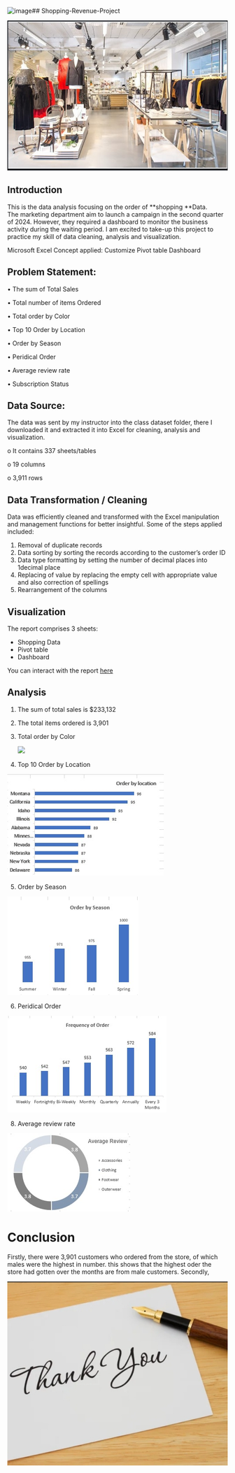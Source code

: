 ![image]()## Shopping-Revenue-Project

![](shoppingstore.jpg)

## Introduction

This is the data analysis focusing on the order of **shopping **Data.  
The marketing department aim to launch a campaign in the second quarter of 2024. However, they required a dashboard to monitor the business activity during the waiting period. I am excited to take-up this project to practice my skill of data cleaning, analysis and visualization.


Microsoft Excel Concept applied:
Customize Pivot table
Dashboard

## Problem Statement:

•	The sum of Total Sales

•	Total number of items Ordered

•	Total order by Color

•	Top 10 Order by Location

•	Order by Season

•	Peridical Order

•	Average review rate

•	Subscription Status

## Data Source:

The data was sent by my instructor into the class dataset folder, there I downloaded it and extracted it into Excel for cleaning, analysis and visualization.

o	It contains 337 sheets/tables

o	19 columns

o	3,911 rows

## Data Transformation / Cleaning

Data was efficiently cleaned and transformed with the Excel manipulation and management functions for better insightful. Some of the steps applied included:
1.	Removal of duplicate records
2.	Data sorting by sorting the records according to the customer’s order ID
3.	Data type formatting by setting the number of decimal places into 1decimal place
4.	Replacing of value by replacing the empty cell with appropriate value and also correction of spellings
5.	Rearrangement of the columns


## Visualization

The report comprises 3 sheets:
-   Shopping Data
-   Pivot table
-   Dashboard
  
You can interact with the report [here](shoppingdataproject.xlsx)

## Analysis

1.	The sum of total sales is $233,132
   
2.	The total items ordered is 3,901
   
3.	Total order by Color

	![](orderbycolor.jpg)
   
4.  Top 10 Order by Location
    
  ![](orderbylocation.jpg)
  
5.  Order by Season
  
  ![](orderbyseason.jpg)
  
6.  Peridical Order
  
  ![](frequencyoforder.jpg)
  
8.  Average review rate

  ![](reviewrate.jpg)
  

# Conclusion

Firstly, there were 3,901 customers who ordered from the store, of which males were the highest in number. this shows that the highest oder the store had gotten over the months are from male customers.
Secondly,







![](appreciation.jpg)
